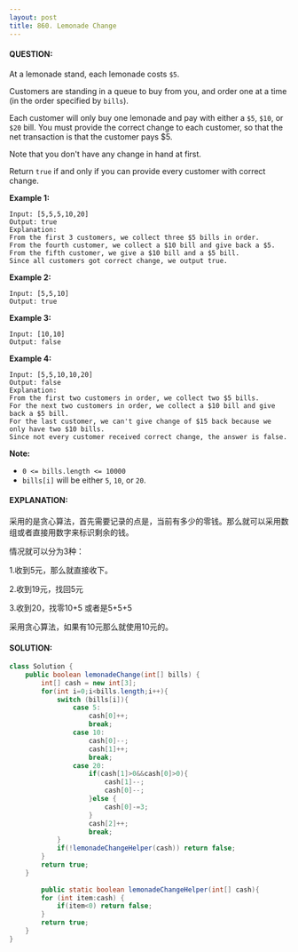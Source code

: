 ```yaml
---
layout: post
title: 860. Lemonade Change
---
```


#### QUESTION:

At a lemonade stand, each lemonade costs `$5`. 

Customers are standing in a queue to buy from you, and order one at a time (in the order specified by `bills`).

Each customer will only buy one lemonade and pay with either a `$5`, `$10`, or `$20` bill.  You must provide the correct change to each customer, so that the net transaction is that the customer pays $5.

Note that you don't have any change in hand at first.

Return `true` if and only if you can provide every customer with correct change.

**Example 1:**

```
Input: [5,5,5,10,20]
Output: true
Explanation: 
From the first 3 customers, we collect three $5 bills in order.
From the fourth customer, we collect a $10 bill and give back a $5.
From the fifth customer, we give a $10 bill and a $5 bill.
Since all customers got correct change, we output true.
```

**Example 2:**

```
Input: [5,5,10]
Output: true
```

**Example 3:**

```
Input: [10,10]
Output: false
```

**Example 4:**

```
Input: [5,5,10,10,20]
Output: false
Explanation: 
From the first two customers in order, we collect two $5 bills.
For the next two customers in order, we collect a $10 bill and give back a $5 bill.
For the last customer, we can't give change of $15 back because we only have two $10 bills.
Since not every customer received correct change, the answer is false.
```

**Note:**

- `0 <= bills.length <= 10000`
- `bills[i]` will be either `5`, `10`, or `20`.

#### EXPLANATION:

采用的是贪心算法，首先需要记录的点是，当前有多少的零钱。那么就可以采用数组或者直接用数字来标识剩余的钱。

情况就可以分为3种：

1.收到5元，那么就直接收下。

2.收到19元，找回5元

3.收到20，找零10+5 或者是5+5+5

采用贪心算法，如果有10元那么就使用10元的。

#### SOLUTION:

```java
class Solution {
    public boolean lemonadeChange(int[] bills) {
        int[] cash = new int[3];
        for(int i=0;i<bills.length;i++){
            switch (bills[i]){
                case 5:
                    cash[0]++;
                    break;
                case 10:
                    cash[0]--;
                    cash[1]++;
                    break;
                case 20:
                    if(cash[1]>0&&cash[0]>0){
                        cash[1]--;
                        cash[0]--;
                    }else {
                        cash[0]-=3;
                    }
                    cash[2]++;
                    break;
            }
            if(!lemonadeChangeHelper(cash)) return false;
        }
        return true;
    }
    
        public static boolean lemonadeChangeHelper(int[] cash){
        for (int item:cash) {
            if(item<0) return false;
        }
        return true;
    }
}
```

